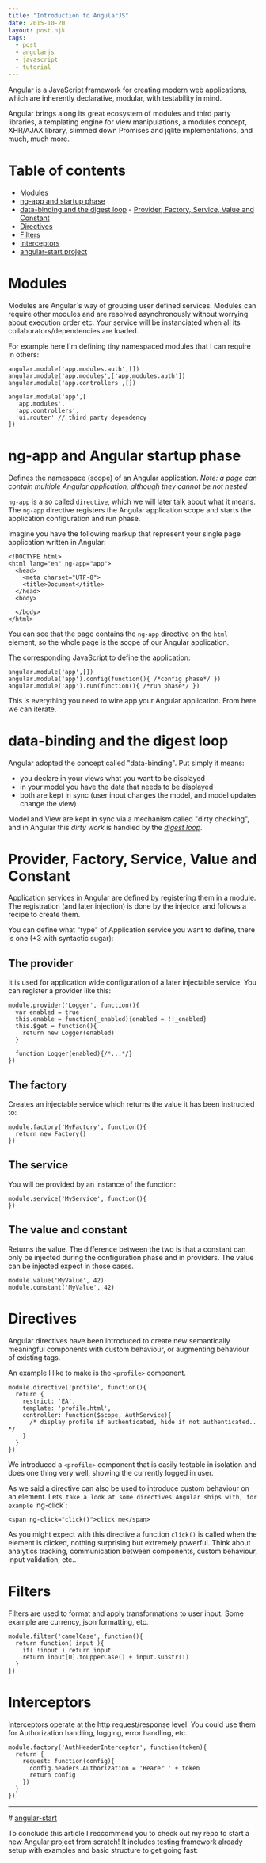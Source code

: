 ```yaml
---
title: "Introduction to AngularJS"
date: 2015-10-20
layout: post.njk
tags:
  - post
  - angularjs
  - javascript
  - tutorial
---
```


Angular is a JavaScript framework for creating modern web applications,
which are inherently declarative, modular, with testability in mind.

Angular brings along its great ecosystem of modules and third party libraries,
a templating engine for view manipulations, a modules concept, XHR/AJAX library,
slimmed down Promises and jqlite implementations, and much, much more.

# Table of contents

- [Modules](#modules)
- [ng-app and startup phase](#ng-app-and-angular-startup-phase)
- [data-binding and the digest loop](#data-binding-and-the-digest-loop)
- [Provider, Factory, Service, Value and Constant](#provider-factory-service-value-and-constant)
- [Directives](#directives)
- [Filters](#filters)
- [Interceptors](#interceptors)
- [angular-start project](https://github.com/christian-fei/angular-start)

# Modules

Modules are Angular`s way of grouping user defined services.
Modules can require other modules and are resolved asynchronously without
worrying about execution order etc. Your service will be instanciated when all
its collaborators/dependencies are loaded.

For example here I`m defining tiny namespaced modules that I can require in others:

```
angular.module('app.modules.auth',[])
angular.module('app.modules',['app.modules.auth'])
angular.module('app.controllers',[])

angular.module('app',[
  'app.modules',
  'app.controllers',
  'ui.router' // third party dependency
])
```


# ng-app and Angular startup phase

Defines the namespace (scope) of an Angular application.
*Note: a page can contain multiple Angular application, although they cannot be not nested*

`ng-app` is a so called `directive`, which we will later talk about what it means.
The `ng-app` directive registers the Angular application scope and starts the application
configuration and run phase.

Imagine you have the following markup that represent your single page application written in Angular:

```
<!DOCTYPE html>
<html lang="en" ng-app="app">
  <head>
    <meta charset="UTF-8">
    <title>Document</title>
  </head>
  <body>

  </body>
</html>
```

You can see that the page contains the `ng-app` directive on the `html` element,
so the whole page is the scope of our Angular application.

The corresponding JavaScript to define the application:

```
angular.module('app',[])
angular.module('app').config(function(){ /*config phase*/ })
angular.module('app').run(function(){ /*run phase*/ })
```

This is everything you need to wire app your Angular application. From here we can iterate.


# data-binding and the digest loop

Angular adopted the concept called "data-binding".
Put simply it means:
- you declare in your views what you want to be displayed
- in your model you have the data that needs to be displayed
- both are kept in sync (user input changes the model, and model updates change the view)

Model and View are kept in sync via a mechanism called "dirty checking", and in Angular this *dirty work*
is handled by the [*digest loop*](https://www.ng-book.com/p/The-Digest-Loop-and-apply/).

# Provider, Factory, Service, Value and Constant

Application services in Angular are defined by registering them in a module. The registration (and later injection)
is done by the injector, and follows a recipe to create them.

You can define what "type" of Application service you want to define, there is one (+3 with syntactic sugar):

## The provider

It is used for application wide configuration of a later injectable service.
You can register a provider like this:

```
module.provider('Logger', function(){
  var enabled = true
  this.enable = function(_enabled){enabled = !!_enabled}
  this.$get = function(){
    return new Logger(enabled)
  }

  function Logger(enabled){/*...*/}
})
```

## The factory

Creates an injectable service which returns the value it has been instructed to:

```
module.factory('MyFactory', function(){
  return new Factory()
})
```

## The service

You will be provided by an instance of the function:

```
module.service('MyService', function(){
})
```

## The value and constant

Returns the value. The difference between the two is that a constant can only be injected
during the configuration phase and in providers. The value can be injected expect in those cases.

```
module.value('MyValue', 42)
module.constant('MyValue', 42)
```


# Directives

Angular directives have been introduced to create new semantically meaningful components with custom behaviour, or augmenting
behaviour of existing tags.

An example I like to make is the `<profile>` component.

```
module.directive('profile', function(){
  return {
    restrict: 'EA',
    template: 'profile.html',
    controller: function($scope, AuthService){
      /* display profile if authenticated, hide if not authenticated.. */
    }
  }
})
```

We introduced a `<profile>` component that is easily testable in isolation and does one thing very well,
showing the currently logged in user.

As we said a directive can also be used to introduce custom behaviour on an element.
Let`s take a look at some directives Angular ships with, for example `ng-click`:

```
<span ng-click="click()">click me</span>
```

As you might expect with this directive a function `click()` is called when the element is clicked,
nothing surprising but extremely powerful. Think about analytics tracking, communication between components,
custom behaviour, input validation, etc..



# Filters

Filters are used to format and apply transformations to user input.
Some example are currency, json formatting, etc.

```
module.filter('camelCase', function(){
  return function( input ){
    if( !input ) return input
    return input[0].toUpperCase() + input.substr(1)
  }
})
```


# Interceptors

Interceptors operate at the http request/response level. You could use them for
Authorization handling, logging, error handling, etc.

```
module.factory('AuthHeaderInterceptor', function(token){
  return {
    request: function(config){
      config.headers.Authorization = 'Bearer ' + token
      return config
    })
  }
})
```


---

# [angular-start](https://github.com/christian-fei/angular-start)

To conclude this article I reccommend you to check out my repo to start a new Angular project from scratch!
It includes testing framework already setup with examples and basic structure to get going fast:

